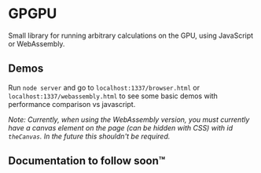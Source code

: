 # GPGPU

Small library for running arbitrary calculations on the GPU, using JavaScript or WebAssembly.

## Demos

Run ```node server``` and go to ```localhost:1337/browser.html``` or ```localhost:1337/webassembly.html``` to see some basic demos with performance comparison vs javascript.

*Note: Currently, when using the WebAssembly version, you must currently have a canvas element on the page (can be hidden with CSS) with id ```theCanvas```. In the future this shouldn't be required.*

## Documentation to follow soon™